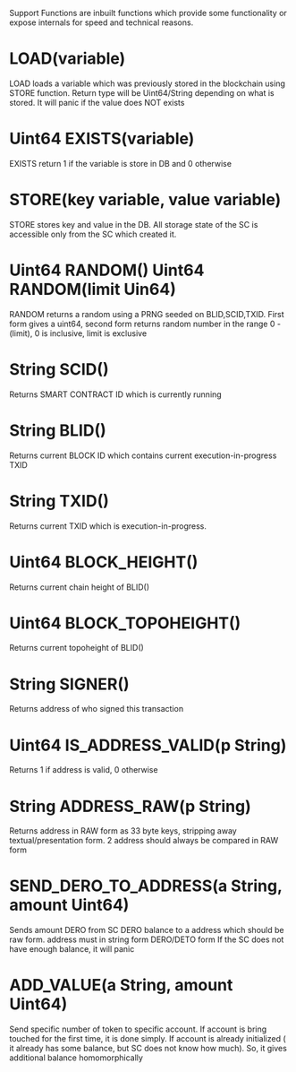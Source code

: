 Support Functions are inbuilt functions which provide some functionality or expose internals for speed and technical reasons.


LOAD(variable)
==============

LOAD loads a variable which was previously stored in the blockchain using STORE function. Return type will be Uint64/String depending on what is stored.
It will panic  if the value does NOT exists

Uint64 EXISTS(variable)
=======================
EXISTS return 1 if the variable is store in DB and 0 otherwise

STORE(key variable, value variable)
===================================
STORE stores key and value in the DB. All storage state of the SC is accessible only from the  SC which created it.

Uint64 RANDOM()
Uint64 RANDOM(limit Uin64)
============================
RANDOM returns a random using a PRNG seeded on BLID,SCID,TXID. First form gives a uint64, second form returns 
random number in the range 0 - (limit),  0 is inclusive, limit is exclusive

String SCID()
==============
Returns SMART CONTRACT ID which is currently running

String BLID()
==============
Returns current BLOCK ID which contains current execution-in-progress TXID

String TXID()
=============
Returns current TXID which is execution-in-progress.

Uint64 BLOCK_HEIGHT()
=====================
Returns current chain height of BLID()

Uint64  BLOCK_TOPOHEIGHT()
===========================
Returns current topoheight of BLID()

String SIGNER()
=================
Returns address of who signed this transaction

Uint64 IS_ADDRESS_VALID(p String)
=================================
Returns 1 if address is valid, 0 otherwise


String ADDRESS_RAW(p String)
============================
Returns address in RAW form as 33 byte keys, stripping away textual/presentation form. 2 address should always be compared in  RAW form

SEND_DERO_TO_ADDRESS(a String, amount Uint64)
==============================================
Sends amount DERO  from SC DERO balance to a address which should be raw form. address must in string form DERO/DETO form
If the SC does not have enough balance, it will panic


ADD_VALUE(a String, amount Uint64)
====================================
Send specific number of token to specific account.
If account is bring touched for the first time, it is done simply.
If account is already initialized ( it already has some balance, but SC does not know how much). So, it gives additional balance homomorphically


